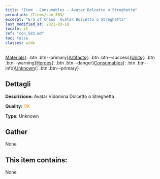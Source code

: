 ```yaml
---
title: "Item - Consumables - Avatar Dolcetto o Streghetta"
permalink: /Items/con_583/
excerpt: "Era of Chaos  Avatar Dolcetto o Streghetta"
last_modified_at: 2021-03-18
locale: it
ref: "con_583.md"
toc: false
classes: wide
---
```

 [Materials](/it/Items/){: .btn .btn--primary}[Artifacts](/it/Items/Artifacts/){: .btn .btn--success}[Units](/it/Items/Units/){: .btn .btn--warning}[Heroes](/it/Items/Heroes/){: .btn .btn--danger}[Consumables](/it/Items/Consumables/){: .btn .btn--info}[Unknown](/it/Items/Unknown/){: .btn .btn--primary}

## Dettagli
 **Descrizione:** Avatar Vidomina Dolcetto o Streghetta

 **Quality:** <span style="color: #FF8C00">OK</span>

 **Type:** Unknown

## Gather

  None

## This item contains:

  None

